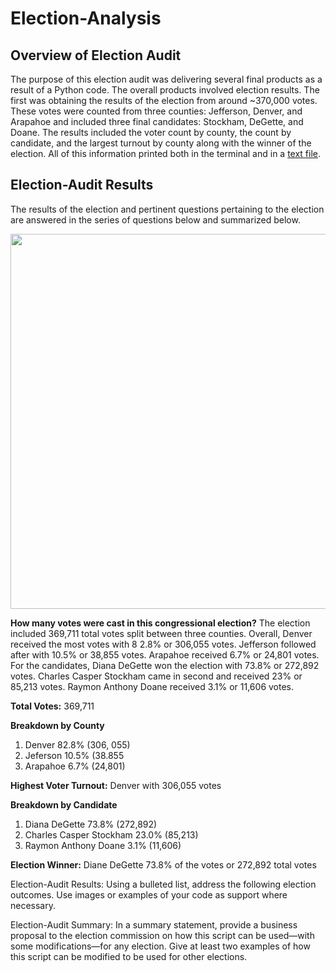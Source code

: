 # Election-Analysis
## Overview of Election Audit

The purpose of this election audit was delivering several final products as a result of a Python code. The overall products involved election results. The first was obtaining the results of the election from around ~370,000 votes. These votes were counted from three counties: Jefferson, Denver, and Arapahoe and included three final candidates: Stockham, DeGette, and Doane. The results included the voter count by county, the count by candidate, and the largest turnout by county along with the winner of the election. All of this information printed both in the terminal and in a [text file](https://github.com/teachjanderson/Election_Analysis/blob/main/Resources/election_results.txt). 

## Election-Audit Results

The results of the election and pertinent questions pertaining to the election are answered in the series of questions below and summarized below. 

<p align="center">
<img src="https://github.com/teachjanderson/Election_Analysis/blob/main/Resources/OutputTerminal.png" width="600" />

**How many votes were cast in this congressional election?**
The election included 369,711 total votes split between three counties. Overall, Denver received the most votes with 8 2.8% or 306,055 votes. Jefferson followed after with 10.5% or 38,855 votes. Arapahoe received 6.7% or 24,801 votes. For the candidates, Diana DeGette won the election with 73.8% or 272,892 votes. Charles Casper Stockham came in second and received 23% or 85,213 votes. Raymon Anthony Doane received 3.1% or 11,606 votes. 

**Total Votes:**
369,711
  
**Breakdown by County**
1. Denver 82.8% (306, 055)
1. Jeferson 10.5% (38.855
1. Arapahoe 6.7% (24,801)
  
**Highest Voter Turnout:**
Denver with 306,055 votes

**Breakdown by Candidate**
1. Diana DeGette 73.8% (272,892)
1. Charles Casper Stockham 23.0% (85,213)
1. Raymon Anthony Doane 3.1% (11,606)
  
**Election Winner:**
Diane DeGette 73.8% of the votes or 272,892 total votes
  

Election-Audit Results: Using a bulleted list, address the following election outcomes. Use images or examples of your code as support where necessary.


Election-Audit Summary: In a summary statement, provide a business proposal to the election commission on how this script can be used—with some modifications—for any election. Give at least two examples of how this script can be modified to be used for other elections.
